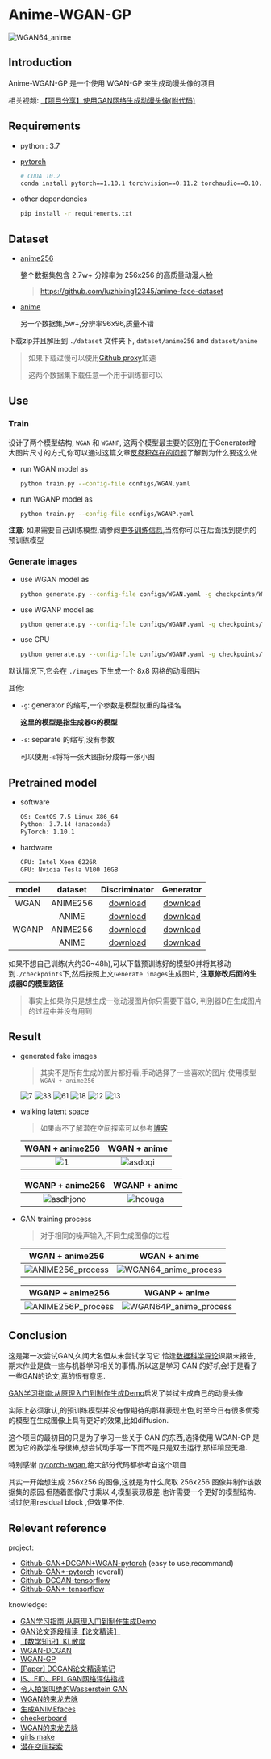 # Anime-WGAN-GP

![WGAN64_anime](https://raw.githubusercontent.com/learner-lu/picbed/master/WGAN64_anime.png)

## Introduction

Anime-WGAN-GP 是一个使用 WGAN-GP 来生成动漫头像的项目

相关视频: [【项目分享】使用GAN网络生成动漫头像(附代码)](https://www.bilibili.com/video/BV1cr4y147s8)

## Requirements

- python : 3.7
- [pytorch](https://pytorch.org/get-started/previous-versions/)

  ```bash
  # CUDA 10.2
  conda install pytorch==1.10.1 torchvision==0.11.2 torchaudio==0.10.1 cudatoolkit=10.2 -c pytorch
  ```

- other dependencies

  ```bash
  pip install -r requirements.txt
  ```

## Dataset

- [anime256](https://github.com/luzhixing12345/anime-face-dataset/releases/download/v0.0.1/anime256.zip)

  整个数据集包含 2.7w+ 分辨率为 256x256 的高质量动漫人脸

  > https://github.com/luzhixing12345/anime-face-dataset

- [anime](https://github.com/luzhixing12345/Anime-WGAN/releases/download/v0.0.2/faces.zip)

  另一个数据集,5w+,分辨率96x96,质量不错

下载zip并且解压到 `./dataset` 文件夹下, `dataset/anime256` and `dataset/anime`

> 如果下载过慢可以使用[Github proxy](https://ghproxy.com/)加速
>
> 这两个数据集下载任意一个用于训练都可以

## Use

### Train

设计了两个模型结构, `WGAN` 和 `WGANP`, 这两个模型最主要的区别在于Generator增大图片尺寸的方式,你可以通过这篇文章[反卷积存在的问题](https://distill.pub/2016/deconv-checkerboard/)了解到为什么要这么做

- run WGAN model as

  ```bash
  python train.py --config-file configs/WGAN.yaml
  ```

- run WGANP model as

  ```bash
  python train.py --config-file configs/WGANP.yaml
  ```

**注意**: 如果需要自己训练模型,请参阅[更多训练信息](./train-info.md),当然你可以在后面找到提供的预训练模型

### Generate images

- use WGAN model as

  ```bash
  python generate.py --config-file configs/WGAN.yaml -g checkpoints/WGAN/WGAN_G_epoch_39999.pth
  ```

- use WGANP model as

  ```bash
  python generate.py --config-file configs/WGANP.yaml -g checkpoints/WGANP/WGANP_G_epoch_39999.pth
  ```

- use CPU

  ```bash
  python generate.py --config-file configs/WGANP.yaml -g checkpoints/WGANP_G_ANIME256.pth MODEL.DEVICE cpu
  ```

默认情况下,它会在 `./images` 下生成一个 8x8 网格的动漫图片

其他:

- `-g`: generator 的缩写,一个参数是模型权重的路径名

  **这里的模型是指生成器G的模型**

- `-s`: separate 的缩写,没有参数

  可以使用`-s`将将一张大图拆分成每一张小图

## Pretrained model

- software

  ```txt
  OS: CentOS 7.5 Linux X86_64
  Python: 3.7.14 (anaconda)
  PyTorch: 1.10.1
  ```

- hardware

  ```txt
  CPU: Intel Xeon 6226R
  GPU: Nvidia Tesla V100 16GB
  ```

|model|dataset|Discriminator|Generator|
|:--:|:--:|:--:|:--:|
|WGAN|ANIME256|[download](https://github.com/luzhixing12345/Anime-WGAN/releases/download/v0.0.4/WGAN_D_ANIME256.pth)|[download](https://github.com/luzhixing12345/Anime-WGAN/releases/download/v0.0.4/WGAN_G_ANIME256.pth)|
||ANIME|[download](https://github.com/luzhixing12345/Anime-WGAN/releases/download/v0.0.4/WGAN_D_ANIME.pth)|[download](https://github.com/luzhixing12345/Anime-WGAN/releases/download/v0.0.4/WGAN_G_ANIME.pth)|
|WGANP|ANIME256|[download](https://github.com/luzhixing12345/Anime-WGAN/releases/download/v0.0.4/WGANP_D_ANIME256.pth)|[download](https://github.com/luzhixing12345/Anime-WGAN/releases/download/v0.0.4/WGANP_G_ANIME256.pth)|
||ANIME|[download](https://github.com/luzhixing12345/Anime-WGAN/releases/download/v0.0.4/WGANP_D_ANIME.pth)|[download](https://github.com/luzhixing12345/Anime-WGAN/releases/download/v0.0.4/WGANP_G_ANIME.pth)|

如果不想自己训练(大约36~48h),可以下载预训练好的模型G并将其移动到`./checkpoints`下,然后按照上文`Generate images`生成图片, **注意修改后面的生成器G的模型路径**

> 事实上如果你只是想生成一张动漫图片你只需要下载G, 判别器D在生成图片的过程中并没有用到

## Result

- generated fake images

  > 其实不是所有生成的图片都好看,手动选择了一些喜欢的图片,使用模型 `WGAN + anime256`

  ![7](https://raw.githubusercontent.com/learner-lu/picbed/master/7.png) ![33](https://raw.githubusercontent.com/learner-lu/picbed/master/33.png) ![61](https://raw.githubusercontent.com/learner-lu/picbed/master/61.png) ![18](https://raw.githubusercontent.com/learner-lu/picbed/master/18.png) ![12](https://raw.githubusercontent.com/learner-lu/picbed/master/12.png) ![13](https://raw.githubusercontent.com/learner-lu/picbed/master/13.png)

- walking latent space

  > 如果尚不了解潜在空间探索可以参考[博客](https://luzhixing12345.github.io/2022/05/18/GAN/GAN%E7%BD%91%E7%BB%9C%E8%AF%A6%E8%A7%A3(%E4%BA%8C)/)

  |WGAN + anime256|WGAN + anime|
  |:--:|:--:|
  |![1](https://raw.githubusercontent.com/learner-lu/picbed/master/walking_latent_space.gif)|![asdoqi](https://raw.githubusercontent.com/learner-lu/picbed/master/asdoqi.gif)|

  |WGANP + anime256|WGANP + anime|
  |:--:|:--:|
  |![asdhjono](https://raw.githubusercontent.com/learner-lu/picbed/master/asdhjono.gif)|![hcouga](https://raw.githubusercontent.com/learner-lu/picbed/master/hcouga.gif)|

- GAN training process

  > 对于相同的噪声输入,不同生成图像的过程

  |WGAN + anime256|WGAN + anime|
  |:--:|:--:|
  |![ANIME256_process](https://raw.githubusercontent.com/learner-lu/picbed/master/ANIME256_process.gif)|![WGAN64_anime_process](https://raw.githubusercontent.com/learner-lu/picbed/master/WGAN64_anime_process.gif)|

  |WGANP + anime256|WGANP + anime|
  |:--:|:--:|
  |![ANIME256P_process](https://raw.githubusercontent.com/learner-lu/picbed/master/ANIME256P_process.gif)|![WGAN64P_anime_process](https://raw.githubusercontent.com/learner-lu/picbed/master/WGAN64P_anime_process.gif)|

## Conclusion

这是第一次尝试GAN,久闻大名但从未尝试学习它.恰逢[数据科学导论](https://github.com/luzhixing12345/data-science-introduction)课期末报告,期末作业是做一些与机器学习相关的事情.所以这是学习 GAN 的好机会!于是看了一些GAN的论文,真的很有意思.

[GAN学习指南:从原理入门到制作生成Demo](https://zhuanlan.zhihu.com/p/24767059)启发了尝试生成自己的动漫头像

实际上必须承认,的预训练模型并没有像期待的那样表现出色,时至今日有很多优秀的模型在生成图像上具有更好的效果,比如diffusion.

这个项目的最初目的只是为了学习一些关于 GAN 的东西,选择使用 WGAN-GP 是因为它的数学推导很棒,想尝试动手写一下而不是只是双击运行,那样稍显无趣.

特别感谢 [pytorch-wgan](https://github.com/Zeleni9/pytorch-wgan),绝大部分代码都参考自这个项目

其实一开始想生成 256x256 的图像,这就是为什么爬取 256x256 图像并制作该数据集的原因.但随着图像尺寸乘以 4,模型表现极差.也许需要一个更好的模型结构.试过使用residual block ,但效果不佳.

## Relevant reference

project:

- [Github-GAN+DCGAN+WGAN-pytorch](https://github.com/Zeleni9/pytorch-wgan) (easy to use,recommand)
- [Github-GAN*-pytorch](https://github.com/eriklindernoren/PyTorch-GAN) (overall)
- [Github-DCGAN-tensorflow](https://github.com/carpedm20/DCGAN-tensorflow)
- [Github-GAN*-tensorflow](https://github.com/YadiraF/GAN)

knowledge:

- [GAN学习指南:从原理入门到制作生成Demo](https://zhuanlan.zhihu.com/p/24767059)
- [GAN论文逐段精读【论文精读】](https://www.bilibili.com/video/BV1rb4y187vD)
- [【数学知识】KL散度](https://zhuanlan.zhihu.com/p/365400000)
- [WGAN-DCGAN](https://github.com/martinarjovsky/WassersteinGAN/blob/master/models/dcgan.py)
- [WGAN-GP](https://github.com/EmilienDupont/wgan-gp)
- [[Paper] DCGAN论文精读笔记](https://zhuanlan.zhihu.com/p/28407948?ivk_sa=1024320u)
- [IS、FID、PPL,GAN网络评估指标](https://zhuanlan.zhihu.com/p/432965561)
- [令人拍案叫绝的Wasserstein GAN](https://zhuanlan.zhihu.com/p/25071913)
- [WGAN的来龙去脉](https://zhuanlan.zhihu.com/p/58260684)
- [生成ANIMEfaces](https://arxiv.org/pdf/1708.05509.pdf)
- [checkerboard](https://distill.pub/2016/deconv-checkerboard/)
- [WGAN的来龙去脉](https://zhuanlan.zhihu.com/p/58260684)
- [girls make](https://make.girls.moe/#/)
- [潜在空间探索](https://www.zhihu.com/search?type=content&q=latent%20walk)
